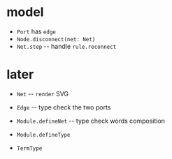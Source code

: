 # model

- `Port` has `edge`
- `Node.disconnect(net: Net)`
- `Net.step` -- handle `rule.reconnect`

# later

- `Net` -- `render` SVG

- `Edge` -- type check the two ports

- `Module.defineNet` -- type check words composition

- `Module.defineType`

- `TermType`
